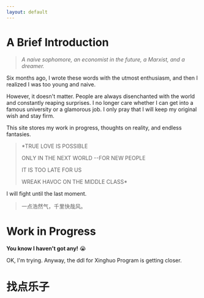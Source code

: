 ```yaml
---
layout: default
---
```


# A Brief Introduction



> *A naive sophomore, an economist in the future, a Marxist, and a dreamer.*



Six months ago, I wrote these words with the utmost enthusiasm, and then I realized I was too young and naive.



However, it doesn't matter. People are always disenchanted with the world and constantly reaping surprises. I no longer care whether I can get into a famous university or a glamorous job. I only pray that I will keep my original wish and stay firm.



This site stores my work in progress, thoughts on reality, and endless fantasies.



> *TRUE LOVE IS POSSIBLE
>
> ONLY IN THE NEXT WORLD --FOR NEW PEOPLE
>
> IT IS TOO LATE FOR US
>
> WREAK HAVOC ON THE MIDDLE CLASS*



I will fight until the last moment.



> 一点浩然气，千里快哉风。



# Work in Progress



**You know I haven't got any!** 😭



 OK, I'm trying. Anyway, the ddl for Xinghuo Program is getting closer.



# 找点乐子



[The Twelfth Night at *Whirling-In-Rags*]: ./Pages/DiscoElysium/2ndJourney.md	"."



